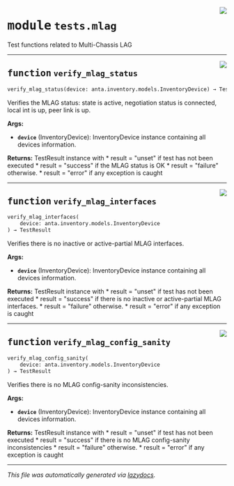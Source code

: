 <!-- markdownlint-disable -->

<a href="../../anta/tests/mlag.py#L0"><img align="right" style="float:right;" src="https://img.shields.io/badge/-source-cccccc?style=flat-square"></a>

# <kbd>module</kbd> `tests.mlag`
Test functions related to Multi-Chassis LAG 


---

<a href="../../anta/tests/mlag.py#L9"><img align="right" style="float:right;" src="https://img.shields.io/badge/-source-cccccc?style=flat-square"></a>

## <kbd>function</kbd> `verify_mlag_status`

```python
verify_mlag_status(device: anta.inventory.models.InventoryDevice) → TestResult
```

Verifies the MLAG status: state is active, negotiation status is connected, local int is up, peer link is up. 



**Args:**
 
 - <b>`device`</b> (InventoryDevice):  InventoryDevice instance containing all devices information. 



**Returns:**
 TestResult instance with * result = "unset" if test has not been executed * result = "success" if the MLAG status is OK * result = "failure" otherwise. * result = "error" if any exception is caught 


---

<a href="../../anta/tests/mlag.py#L48"><img align="right" style="float:right;" src="https://img.shields.io/badge/-source-cccccc?style=flat-square"></a>

## <kbd>function</kbd> `verify_mlag_interfaces`

```python
verify_mlag_interfaces(
    device: anta.inventory.models.InventoryDevice
) → TestResult
```

Verifies there is no inactive or active-partial MLAG interfaces. 



**Args:**
 
 - <b>`device`</b> (InventoryDevice):  InventoryDevice instance containing all devices information. 



**Returns:**
 TestResult instance with * result = "unset" if test has not been executed * result = "success" if there is no inactive or active-partial MLAG interfaces. * result = "failure" otherwise. * result = "error" if any exception is caught 


---

<a href="../../anta/tests/mlag.py#L84"><img align="right" style="float:right;" src="https://img.shields.io/badge/-source-cccccc?style=flat-square"></a>

## <kbd>function</kbd> `verify_mlag_config_sanity`

```python
verify_mlag_config_sanity(
    device: anta.inventory.models.InventoryDevice
) → TestResult
```

Verifies there is no MLAG config-sanity inconsistencies. 



**Args:**
 
 - <b>`device`</b> (InventoryDevice):  InventoryDevice instance containing all devices information. 



**Returns:**
 TestResult instance with * result = "unset" if test has not been executed * result = "success" if there is no MLAG config-sanity inconsistencies * result = "failure" otherwise. * result = "error" if any exception is caught 




---

_This file was automatically generated via [lazydocs](https://github.com/ml-tooling/lazydocs)._

